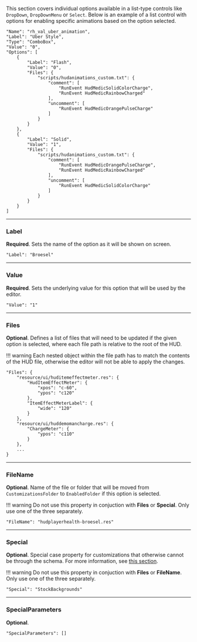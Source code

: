 This section covers individual options available in a list-type controls like `DropDown`, `DropDownMenu` or `Select`. Below is an example of a list control with options for enabling specific animations based on the option selected.

```
"Name": "rh_val_uber_animation",
"Label": "Uber Style",
"Type": "ComboBox",
"Value": "0",
"Options": [
	{
		"Label": "Flash",
		"Value": "0",
		"Files": {
			"scripts/hudanimations_custom.txt": {
				"comment": [
					"RunEvent HudMedicSolidColorCharge",
					"RunEvent HudMedicRainbowCharged"
				],
				"uncomment": [
					"RunEvent HudMedicOrangePulseCharge"
				]
			}
		}
	},
	{
		"Label": "Solid",
		"Value": "1",
		"Files": {
			"scripts/hudanimations_custom.txt": {
				"comment": [
					"RunEvent HudMedicOrangePulseCharge",
					"RunEvent HudMedicRainbowCharged"
				],
				"uncomment": [
					"RunEvent HudMedicSolidColorCharge"
				]
			}
		}
	}
]
```

---

### Label

**Required**. Sets the name of the option as it will be shown on screen.

```
"Label": "Broesel"
```

---

### Value

**Required**. Sets the underlying value for this option that will be used by the editor.

```
"Value": "1"
```

---

### Files

**Optional**. Defines a list of files that will need to be updated if the given option is selected, where each file path is relative to the root of the HUD.

!!! warning
    Each nested object within the file path has to match the contents of the HUD file, otherwise the editor will not be able to apply the changes.

```
"Files": {
	"resource/ui/huditemeffectmeter.res": {
		"HudItemEffectMeter": {
			"xpos": "c-60",
			"ypos": "c120"
		},
		"ItemEffectMeterLabel": {
			"wide": "120"
		}
	},
	"resource/ui/huddemomancharge.res": {
		"ChargeMeter": {
			"ypos": "c110"
		}
	},
	...
}
```

---

### FileName

**Optional**. Name of the file or folder that will be moved from `CustomizationsFolder` to `EnabledFolder` if this option is selected.

!!! warning
    Do not use this property in conjuction with **Files** or **Special**. Only use one of the three separately.

```
"FileName": "hudplayerhealth-broesel.res"
```

---

### Special

**Optional**. Special case property for customizations that otherwise cannot be through the schema. For more information, see [this section][docs-special].

!!! warning
    Do not use this property in conjuction with **Files** or **FileName**. Only use one of the three separately.

```
"Special": "StockBackgrounds"
```

---

### SpecialParameters

**Optional**.

```
"SpecialParameters": []
```

<!-- MARKDOWN LINKS -->
[docs-special]: https://www.editor.criticalflaw.ca/json/special/